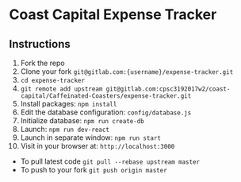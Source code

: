 # Coast Capital Expense Tracker

## Instructions

1. Fork the repo
2. Clone your fork `git@gitlab.com:{username}/expense-tracker.git`
3. `cd expense-tracker`
4. `git remote add upstream git@gitlab.com:cpsc3192017w2/coast-capital/Caffeinated-Coasters/expense-tracker.git`
5. Install packages: `npm install`
6. Edit the database configuration: `config/database.js`
7. Initialize database: `npm run create-db`
9. Launch: `npm run dev-react`
9. Launch in separate window: `npm run start`
10. Visit in your browser at: `http://localhost:3000`
* To pull latest code `git pull --rebase upstream master`
* To push to your fork `git push origin master`
